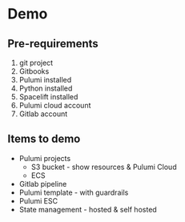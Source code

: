# Demo

## Pre-requirements
1) git project
2) Gitbooks
3) Pulumi installed
4) Python installed
5) Spacelift installed
6) Pulumi cloud account
7) Gitlab account


## Items to demo
- Pulumi projects
  - S3 bucket - show resources & Pulumi Cloud
  - ECS
- Gitlab pipeline
- Pulumi template - with guardrails
- Pulumi ESC
- State management - hosted & self hosted